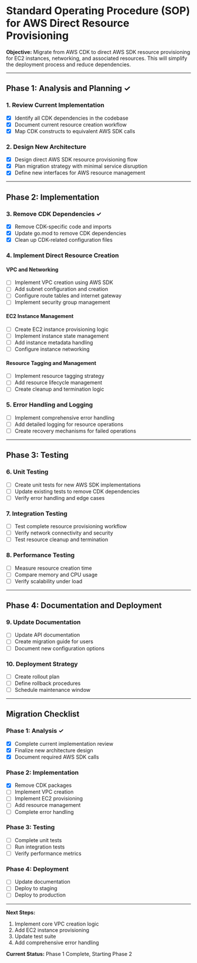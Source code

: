 # Standard Operating Procedure (SOP) for AWS Direct Resource Provisioning

**Objective:** Migrate from AWS CDK to direct AWS SDK resource provisioning for EC2 instances, networking, and associated resources. This will simplify the deployment process and reduce dependencies.

---

## Phase 1: Analysis and Planning ✓

### 1. Review Current Implementation
- [x] Identify all CDK dependencies in the codebase
- [x] Document current resource creation workflow
- [x] Map CDK constructs to equivalent AWS SDK calls

### 2. Design New Architecture
- [x] Design direct AWS SDK resource provisioning flow
- [x] Plan migration strategy with minimal service disruption
- [x] Define new interfaces for AWS resource management

---

## Phase 2: Implementation

### 3. Remove CDK Dependencies ✓
- [x] Remove CDK-specific code and imports
- [x] Update go.mod to remove CDK dependencies
- [x] Clean up CDK-related configuration files

### 4. Implement Direct Resource Creation

#### VPC and Networking
- [ ] Implement VPC creation using AWS SDK
- [ ] Add subnet configuration and creation
- [ ] Configure route tables and internet gateway
- [ ] Implement security group management

#### EC2 Instance Management
- [ ] Create EC2 instance provisioning logic
- [ ] Implement instance state management
- [ ] Add instance metadata handling
- [ ] Configure instance networking

#### Resource Tagging and Management
- [ ] Implement resource tagging strategy
- [ ] Add resource lifecycle management
- [ ] Create cleanup and termination logic

### 5. Error Handling and Logging
- [ ] Implement comprehensive error handling
- [ ] Add detailed logging for resource operations
- [ ] Create recovery mechanisms for failed operations

---

## Phase 3: Testing

### 6. Unit Testing
- [ ] Create unit tests for new AWS SDK implementations
- [ ] Update existing tests to remove CDK dependencies
- [ ] Verify error handling and edge cases

### 7. Integration Testing
- [ ] Test complete resource provisioning workflow
- [ ] Verify network connectivity and security
- [ ] Test resource cleanup and termination

### 8. Performance Testing
- [ ] Measure resource creation time
- [ ] Compare memory and CPU usage
- [ ] Verify scalability under load

---

## Phase 4: Documentation and Deployment

### 9. Update Documentation
- [ ] Update API documentation
- [ ] Create migration guide for users
- [ ] Document new configuration options

### 10. Deployment Strategy
- [ ] Create rollout plan
- [ ] Define rollback procedures
- [ ] Schedule maintenance window

---

## Migration Checklist

### Phase 1: Analysis ✓
- [x] Complete current implementation review
- [x] Finalize new architecture design
- [x] Document required AWS SDK calls

### Phase 2: Implementation
- [x] Remove CDK packages
- [ ] Implement VPC creation
- [ ] Implement EC2 provisioning
- [ ] Add resource management
- [ ] Complete error handling

### Phase 3: Testing
- [ ] Complete unit tests
- [ ] Run integration tests
- [ ] Verify performance metrics

### Phase 4: Deployment
- [ ] Update documentation
- [ ] Deploy to staging
- [ ] Deploy to production

---

**Next Steps:**
1. Implement core VPC creation logic
2. Add EC2 instance provisioning
3. Update test suite
4. Add comprehensive error handling

**Current Status:** Phase 1 Complete, Starting Phase 2
